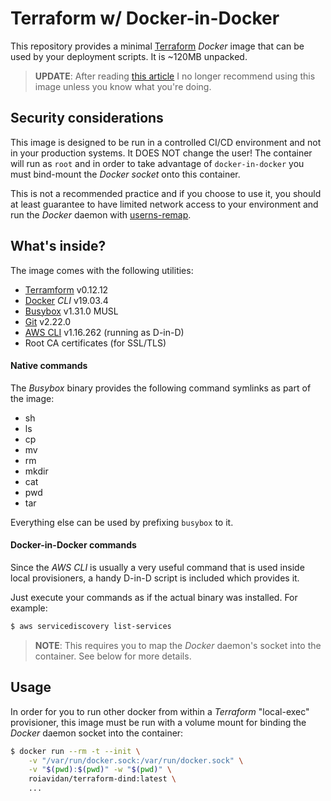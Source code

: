 # Terraform w/ Docker-in-Docker

This repository provides a minimal [Terraform]() _Docker_ image that can be used by your deployment scripts. It is ~120MB unpacked.

> **UPDATE**: After reading [this article](https://www.lvh.io/posts/dont-expose-the-docker-socket-not-even-to-a-container.html) I no longer recommend using this image unless you know what you're doing.

## Security considerations

This image is designed to be run in a controlled CI/CD environment and not in your production systems. It DOES NOT change the user! The container will run as `root` and in order to take advantage of `docker-in-docker` you must bind-mount the _Docker socket_ onto this container.

This is not a recommended practice and if you choose to use it, you should at least guarantee to have limited network access to your environment and run the _Docker_ daemon with [userns-remap](https://docs.docker.com/engine/security/userns-remap/).

## What's inside?

The image comes with the following utilities:

- [Terramform](https://www.terraform.io/) v0.12.12
- [Docker](https://www.docker.com/) _CLI_ v19.03.4
- [Busybox](https://busybox.net/) v1.31.0 MUSL
- [Git](https://git-scm.com/) v2.22.0
- [AWS CLI](https://aws.amazon.com/cli/) v1.16.262 (running as D-in-D)
- Root CA certificates (for SSL/TLS)

#### Native commands

The _Busybox_ binary provides the following command symlinks as part of the image:

- sh
- ls
- cp
- mv
- rm
- mkdir
- cat
- pwd
- tar

Everything else can be used by prefixing `busybox` to it.

#### Docker-in-Docker commands

Since the _AWS CLI_ is usually a very useful command that is used inside local provisioners, a handy D-in-D script is included which provides it.

Just execute your commands as if the actual binary was installed. For example:

```bash
$ aws servicediscovery list-services
```

> **NOTE**: This requires you to map the _Docker_ daemon's socket into the container. See below for more details.

## Usage

In order for you to run other docker from within a _Terraform_ "local-exec" provisioner, this image must be run with a volume mount for binding the _Docker_ daemon socket into the container:

```bash
$ docker run --rm -t --init \
    -v "/var/run/docker.sock:/var/run/docker.sock" \
    -v "$(pwd):$(pwd)" -w "$(pwd)" \
    roiavidan/terraform-dind:latest \
    ...
```
